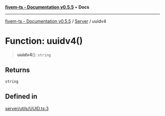 [**fivem-ts - Documentation v0.5.5**](../../../README.md) • **Docs**

***

[fivem-ts - Documentation v0.5.5](../../../README.md) / [Server](../README.md) / uuidv4

# Function: uuidv4()

> **uuidv4**(): `string`

## Returns

`string`

## Defined in

[server/utils/UUID.ts:3](https://github.com/Purpose-Dev/fivem-ts/blob/main/src/server/utils/UUID.ts#L3)

